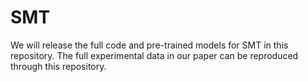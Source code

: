 # SMT
We will release the full code and pre-trained models for SMT in this repository. The full experimental data in our paper can be reproduced through this repository.
